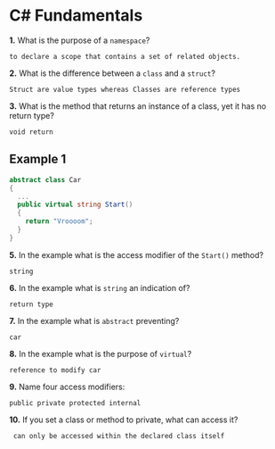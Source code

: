 # C# Fundamentals


**1.** What is the purpose of a `namespace`?
<!-- enter you answer in the space below -->
```
to declare a scope that contains a set of related objects.
```
**2.** What is the difference between a `class` and a `struct`?
<!-- enter you answer in the space below -->
```
Struct are value types whereas Classes are reference types
```
**3.** What is the method that returns an instance of a class, yet it has no return type?
<!-- enter you answer in the space below -->
```
void return
```
## Example 1
```c#
abstract class Car
{
  ...
  public virtual string Start()
  {
    return "Vroooom";
  }
}
```
**5.** In the example what is the access modifier of the `Start()` method?
<!-- enter you answer in the space below -->
```
string
```
**6.** In the example what is `string` an indication of?
<!-- enter you answer in the space below -->
```
return type
```
**7.** In the example what is `abstract` preventing?
<!-- enter you answer in the space below -->
```
car
```
**8.** In the example what is the purpose of `virtual`?
<!-- enter you answer in the space below -->
```
reference to modify car
```
**9.** Name four access modifiers:
<!-- enter you answer in the space below -->
```
public private protected internal
```
**10.** If you set a class or method to private, what can access it?
<!-- enter you answer in the space below -->
```
 can only be accessed within the declared class itself
```